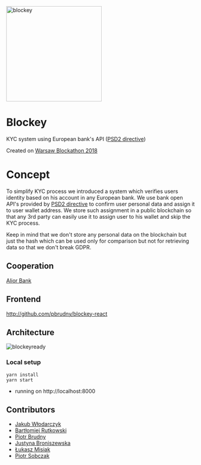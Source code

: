 
<img width="255" alt="blockey" src="https://user-images.githubusercontent.com/29052/41507562-d2d348da-7234-11e8-8fdc-4b31f7f18e94.png">

# Blockey
KYC system using European bank's API ([PSD2 directive](https://ec.europa.eu/info/law/payment-services-psd-2-directive-eu-2015-2366_e))


Created on [Warsaw Blockathon 2018](http://blockathon.pl/)

# Concept
To simplify KYC process we introduced a system which verifies users identity based on his account in any European bank. We use bank open API's provided by [PSD2 directive](https://ec.europa.eu/info/law/payment-services-psd-2-directive-eu-2015-2366_e) to confirm user personal data
and assign it to user wallet address. We store such assignment in a public blockchain so that any 3rd party can easily use it to assign user to his wallet and skip the KYC process.

Keep in mind that we don't store any personal data on the blockchain but just the hash which can be used only for comparison but not for retrieving data so that we don't break GDPR.

## Cooperation
[Alior Bank](https://www.aliorbank.pl/en) 

## Frontend
http://github.com/pbrudny/blockey-react

## Architecture
![blockeyready](https://user-images.githubusercontent.com/29052/41507314-a68029c8-7230-11e8-81f4-32ecdf1dec7d.png)

### Local setup
```
yarn install
yarn start
```
* running on http://localhost:8000

## Contributors
* [Jakub Włodarczyk](https://github.com/fenris85)
* [Bartłomiej Rutkowski](https://github.com/anze1m)
* [Piotr Brudny](https://github.com/pbrudny)
* [Justyna Broniszewska](https://github.com/justynabroniszewska)
* [Łukasz Misiak]()
* [Piotr Sobczak]()
